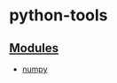 # python-tools

## [Modules](https://github.com/JakeAndTheRobot/python-tools/tree/main/modules)

- [numpy](https://github.com/JakeAndTheRobot/python-tools/tree/main/modules/numpy)
